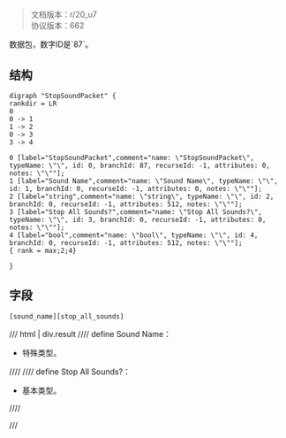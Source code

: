 # <!-- md:samp StopSoundPacket -->

> 文档版本：r/20_u7<br/>协议版本：662

<!-- md:samp StopSoundPacket -->数据包，数字ID是`87`。

## 结构

```viz
digraph "StopSoundPacket" {
rankdir = LR
0
0 -> 1
1 -> 2
0 -> 3
3 -> 4

0 [label="StopSoundPacket",comment="name: \"StopSoundPacket\", typeName: \"\", id: 0, branchId: 87, recurseId: -1, attributes: 0, notes: \"\""];
1 [label="Sound Name",comment="name: \"Sound Name\", typeName: \"\", id: 1, branchId: 0, recurseId: -1, attributes: 0, notes: \"\""];
2 [label="string",comment="name: \"string\", typeName: \"\", id: 2, branchId: 0, recurseId: -1, attributes: 512, notes: \"\""];
3 [label="Stop All Sounds?",comment="name: \"Stop All Sounds?\", typeName: \"\", id: 3, branchId: 0, recurseId: -1, attributes: 0, notes: \"\""];
4 [label="bool",comment="name: \"bool\", typeName: \"\", id: 4, branchId: 0, recurseId: -1, attributes: 512, notes: \"\""];
{ rank = max;2;4}

}

```

## 字段

```title='StopSoundPacket'
[sound_name][stop_all_sounds]
```

/// html | div.result
//// define
Sound Name：[<!-- md:samp string -->](../types/string.md)

- 特殊类型。


////
//// define
Stop All Sounds?：<!-- md:samp bool -->

- 基本类型。


////

///

